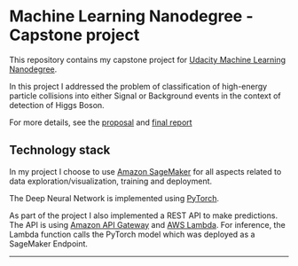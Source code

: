 # Machine Learning Nanodegree - Capstone project

This repository contains my capstone project for [Udacity Machine Learning Nanodegree](https://www.udacity.com/course/machine-learning-engineer-nanodegree--nd009t).

In this project I addressed the problem of classification of high-energy particle collisions into either Signal or Background events in the context of detection of Higgs Boson.

For more details, see the [proposal](proposal/proposal.pdf) and [final report](report/report.pdf)

## Technology stack

In my project I choose to use [Amazon SageMaker](https://aws.amazon.com/sagemaker/) for all aspects related to data exploration/visualization, training and deployment.

The Deep Neural Network is implemented using [PyTorch](https://pytorch.org/).

As part of the project I also implemented a REST API to make predictions. The API is using [Amazon API Gateway](https://aws.amazon.com/api-gateway/) and [AWS Lambda](https://aws.amazon.com/lambda/). For inference, the Lambda function calls the PyTorch model which was deployed as a SageMaker Endpoint.

---
